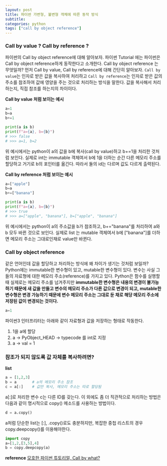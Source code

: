 ```yaml
---
layout: post
title: 파이썬 가변형, 불변형 객체에 따른 동작 방식
subtitle:
categories: python
tags: ["call by object reference"]
---
```


### Call by value ? Call by reference ?

파이썬의 Call by object reference에 대해 알아보자. 파이썬 Tutorial 에는 파이썬은 Call by object reference하게 동작한다고 소개한다. Call by object reference 는 무엇일까?
먼저 Call by value, Call by reference에 대해 간단히 알아보자. `Call by value`는 인자로 받은 값을 복사하여 처리하고 `Call by reference`는 인자로 받은 값의 주소를 참조하여 값에 영양을 주는 것으로 처리하는 방식을 말한다.
값을 복사해서 처리하는지, 직접 참조를 하는지의 차이이다.

**Call by value 처럼 보이는 예시**

```python
a=1
b=a
b+=1

print(a is b)
print(f"a={a}, b={b}")
# >>> false
# >>> a=1, b=2
```

위 예시에서는 python이 a의 값을 b에 복사(call by value)하고 b+=1을 처리한 것처럼 보인다.
실제로 int는 immutable 객체여서 b에 1을 더하는 순간 다른 메모리 주소를 할당하고 거기로 b의 포인터를 옮긴다. 따라서 둘의 id는 다르며 값도 다르게 출력된다.

**Call by reference 처럼 보이는 예시**

```python
a=["apple"]
b=a
b+=["banana"]

print(a is b)
print(f"a={a}, b={b}")
# >>> true
# >>> a=["apple", "banana"], b=["apple", "banana"]
```

위 예시에서는 python이 a의 주소값을 b가 참조하고, b+="banana"를 처리하여 a와 b 모두 바뀐 것으로 보인다.
실제로 list 는 mutable 객체여서 b에 ["banana"]를 더하면 메모리 주소는 그대로인채로 value만 바뀐다.

### Call by object reference

같은 언어인데 값을 할당하고 처리하는 방식에 왜 차이가 생기는 것처럼 보일까?
Python에는 immutable한 변수형이 있고, mutable한 변수형이 있다. 변수는 사실 그들의 자료형에 대한 메모리 주소(reference)를 가지고 있다. Python은 함수를 실행할 때 실제로는 메모리 주소를 넘겨주지만 **immutable한 변수형은 내용의 변경이 불가능하기 때문에 새 값을 만들고 변수의 메모리 주소가 다른 값으로 변경이 되고, mutable한 변수형은 변경 가능하기 때문에 변수 메모리 주소는 그대로 둔 채로 해당 메모리 주소에 저장된 값이 변경되는 것이다.**

```python
a=1
```

파이썬3 인터프리터는 아래와 같이 자료형과 값을 저장하는 형태로 작동한다.

1. 1을 a에 할당
2. a -> PyObject_HEAD -> typecode 를 int로 지정
3. a -> val = 1

### 참조가 되지 않도록 값 자체를 복사하려면?

**list**

```python
a = [1,2,3]
b = a       # a의 메모리 주소 참조
c = a[:]    # 값만 복사, 메모리 주소는 따로 할당됨
```

a[:]로 처리한 변수 c는 다른 ID를 갖는다. 이 외에도 좀 더 직관적으로 처리하는 방법은 다음과 같이 명시적으로 copy() 메소드를 사용하는 방법이다.

```python
d = a.copy()
```

a처럼 단순한 list는 [:], .copy()로도 충분하지만, 복잡한 중첩 리스트의 경우 copy.deepcopy()를 이용해야한다.

```python
import copy
a=[1,2,[3,5],4]
b = copy.deepcopy(a)
```

**reference**
[모호한 파이썬 튜토리얼, Call by what?](https://item4.blog/2015-07-18/Some-Ambiguousness-in-Python-Tutorial-Call-by-What/)
